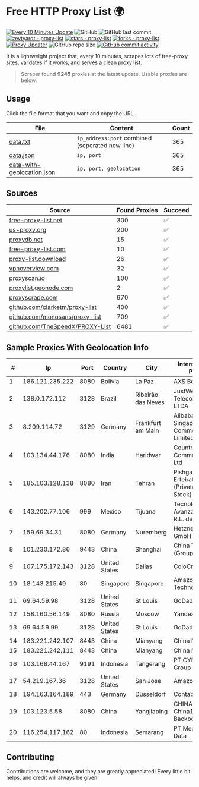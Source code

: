 
# Free HTTP Proxy List 🌍

[![Every 10 Minutes Update](https://github.com/mertguvencli/http-proxy-list/actions/workflows/main.yml/badge.svg?branch=main)](https://github.com/mertguvencli/http-proxy-list/actions/workflows/main.yml)
![GitHub](https://img.shields.io/github/license/mertguvencli/http-proxy-list)
![GitHub last commit](https://img.shields.io/github/last-commit/mertguvencli/http-proxy-list)
[![zevtyardt - proxy-list](https://img.shields.io/static/v1?label=zevtyardt&message=proxy-list&color=blue&logo=github)](https://github.com/zevtyardt/proxy-list "Go to GitHub repo")
[![stars - proxy-list](https://img.shields.io/github/stars/zevtyardt/proxy-list?style=social)](https://github.com/zevtyardt/proxy-list)
[![forks - proxy-list](https://img.shields.io/github/forks/zevtyardt/proxy-list?style=social)](https://github.com/zevtyardt/proxy-list)
[![Proxy Updater](https://github.com/zevtyardt/proxy-list/workflows/Proxy%20Updater/badge.svg)](https://github.com/zevtyardt/proxy-list/actions?query=workflow:"Proxy+Updater")
![GitHub repo size](https://img.shields.io/github/repo-size/zevtyardt/proxy-list)
[![GitHub commit activity](https://img.shields.io/github/commit-activity/m/zevtyardt/proxy-list?logo=commits)](https://github.com/zevtyardt/proxy-list/commits/main)

It is a lightweight project that, every 10 minutes, scrapes lots of free-proxy sites, validates if it works, and serves a clean proxy list.

> Scraper found **9245** proxies at the latest update. Usable proxies are below.

## Usage

Click the file format that you want and copy the URL.

|File|Content|Count|
|----|-------|-----|
|[data.txt](https://raw.githubusercontent.com/mertguvencli/http-proxy-list/main/proxy-list/data.txt)|`ip_address:port` combined (seperated new line)|365|
|[data.json](https://raw.githubusercontent.com/mertguvencli/http-proxy-list/main/proxy-list/data.json)|`ip, port`|365|
|[data-with-geolocation.json](https://raw.githubusercontent.com/mertguvencli/http-proxy-list/main/proxy-list/data-with-geolocation.json)|`ip, port, geolocation`|365|

## Sources

|Source|Found Proxies|Succeed|
|------|-------------|-------|
|[free-proxy-list.net](https://free-proxy-list.net)|300|✅|
|[us-proxy.org](https://www.us-proxy.org)|200|✅|
|[proxydb.net](http://proxydb.net)|15|✅|
|[free-proxy-list.com](https://free-proxy-list.com/?page=&port=&type%5B%5D=http&type%5B%5D=https&up_time=0&search=Search)|10|✅|
|[proxy-list.download](https://www.proxy-list.download/HTTP)|26|✅|
|[vpnoverview.com](https://vpnoverview.com/privacy/anonymous-browsing/free-proxy-servers)|32|✅|
|[proxyscan.io](https://www.proxyscan.io)|100|✅|
|[proxylist.geonode.com](https://proxylist.geonode.com/api/proxy-list?limit=300&page=1&sort_by=lastChecked&sort_type=desc&protocols=http,https)|2|✅|
|[proxyscrape.com](https://api.proxyscrape.com/v2/?request=displayproxies&protocol=http&timeout=10000&country=all&ssl=all&anonymity=all)|970|✅|
|[github.com/clarketm/proxy-list](https://raw.githubusercontent.com/clarketm/proxy-list/master/proxy-list-raw.txt)|400|✅|
|[github.com/monosans/proxy-list](https://raw.githubusercontent.com/monosans/proxy-list/main/proxies/http.txt)|709|✅|
|[github.com/TheSpeedX/PROXY-List](https://raw.githubusercontent.com/TheSpeedX/PROXY-List/master/http.txt)|6481|✅|


## Sample Proxies With Geolocation Info

|#|Ip|Port|Country|City|Internet Service Provider|
|-|--|----|-------|----|-------------------------|
|1|186.121.235.222|8080|Bolivia|La Paz|AXS Bolivia S. A.|
|2|138.0.172.112|3128|Brazil|Ribeirão das Neves|JustWeb TelecomunicaÔÔes LTDA|
|3|8.209.114.72|3129|Germany|Frankfurt am Main|Alibaba.com Singapore E-Commerce Private Limited|
|4|103.134.44.176|8080|India|Haridwar|Countrylink Communiction Pvt Ltd|
|5|185.103.128.138|8080|Iran|Tehran|Pishgaman Toseeh Ertebatat Company (Private Joint Stock)|
|6|143.202.77.106|999|Mexico|Tijuana|Tecnologías Avanzadas S. de R.L. de C.V.|
|7|159.69.34.31|8080|Germany|Nuremberg|Hetzner Online GmbH|
|8|101.230.172.86|9443|China|Shanghai|China Telecom (Group)|
|9|107.175.172.143|3128|United States|Dallas|ColoCrossing|
|10|18.143.215.49|80|Singapore|Singapore|Amazon Technologies Inc.|
|11|69.64.59.98|3128|United States|St Louis|GoDaddy.com, LLC|
|12|158.160.56.149|8080|Russia|Moscow|Yandex.Cloud LLC|
|13|69.64.59.99|3128|United States|St Louis|GoDaddy.com, LLC|
|14|183.221.242.107|8443|China|Mianyang|China Mobile|
|15|183.221.242.111|8443|China|Mianyang|China Mobile|
|16|103.168.44.167|9191|Indonesia|Tangerang|PT CYB Media Group|
|17|54.219.167.36|3128|United States|San Jose|Amazon.com, Inc.|
|18|194.163.164.189|443|Germany|Düsseldorf|Contabo GmbH|
|19|103.123.5.58|8080|China|Yangjiaping|CHINA UNICOM China169 Backbone|
|20|116.254.117.162|80|Indonesia|Semarang|PT Media Sarana Data|



## Contributing

Contributions are welcome, and they are greatly appreciated! Every
little bit helps, and credit will always be given.

